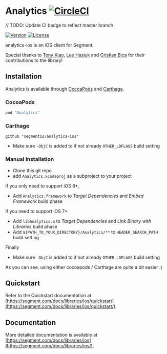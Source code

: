 # Analytics [![CircleCI](https://circleci.com/gh/segmentio/analytics-ios/tree/redux.svg?style=svg)](https://circleci.com/gh/segmentio/analytics-ios/tree/redux)

// TODO: Update CI badge to reflect master branch

[![Version](https://img.shields.io/cocoapods/v/Analytics.svg?style=flat)](https://cocoapods.org//pods/Analytics)
[![License](https://img.shields.io/cocoapods/l/Analytics.svg?style=flat)](http://cocoapods.org/pods/Analytics)

analytics-ios is an iOS client for Segment.

Special thanks to [Tony Xiao](https://github.com/tonyxiao), [Lee Hasiuk](https://github.com/lhasiuk) and [Cristian Bica](https://github.com/cristianbica) for their contributions to the library!

## Installation

Analytics is available through [CocoaPods](http://cocoapods.org) and [Carthage](https://github.com/Carthage/Carthage).

### CocoaPods

```ruby
pod "Analytics"
```

### Carthage

```
github "segmentio/analytics-ios"
```
* Make sure `-ObjC` is added to if not already `OTHER_LDFLAGS` build setting

### Manual Installation
* Clone this git repo
* add `Analytics.xcodeproj` as a subproject to your project

If you only need to support iOS 8+, 
* Add `Analytics.framework` to *Target Dependencies* and *Embed Framework* build phase

If you need to support iOS 7+
* Add `libAnalytics.a` to *Target Dependencies* and *Link Binary with Libraries* build phase
* Add `${PATH_TO_YOUR_DIRECTORY}/Analytics/**` to `HEADER_SEARCH_PATH` build setting

Finally
* Make sure `-ObjC` is added to if not already `OTHER_LDFLAGS` build setting

As you can see, using either cocoapods / Carthage are quite a bit easier :)

## Quickstart

Refer to the Quickstart documentation at [https://segment.com/docs/libraries/ios/quickstart](https://segment.com/docs/libraries/ios/quickstart/).

## Documentation

More detailed documentation is available at [https://segment.com/docs/libraries/ios](https://segment.com/docs/libraries/ios/).
